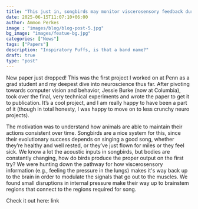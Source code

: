```yaml
---
title: "This just in, songbirds may monitor viscerosensory feedback during song"
date: 2025-06-15T11:07:10+06:00
author: Ammon Perkes
image : "images/blog/blog-post-5.jpg"
bg_image: "images/featue-bg.jpg"
categories: ["News"]
tags: ["Papers"]
description: "Inspiratory Puffs, is that a band name?"
draft: true
type: "post"
---
```


New paper just dropped! This was the first project I worked on at Penn as a grad student and my deepest dive into neuroscience thus far. After pivoting towards computer vision and behavior, Jessie Burke (now at Columbia), took over the final, very technical experiments and wrote the paper to get it to publication.  It’s a cool project, and I am really happy to have been a part of it (though in total honesty, I was happy to move on to less crunchy neuro projects).  

The motivation was to understand how animals are able to maintain their actions consistent over time. Songbirds are a nice system for this, since their evolutionary success depends on singing a good song, whether they’re healthy and well rested, or they’ve just flown for miles or they feel sick. We know a lot the acoustic inputs in songbirds, but bodies are constantly changing, how do birds produce the proper output on the first try? We were hunting down the pathway for how viscerosensory information (e.g., feeling the pressure in the lungs) makes it's way back up to the brain in order to modulate the signals that go out to the muscles. We found small disruptions in internal pressure make their way up to brainstem regions that connect to the regions required for song.

Check it out here: link
